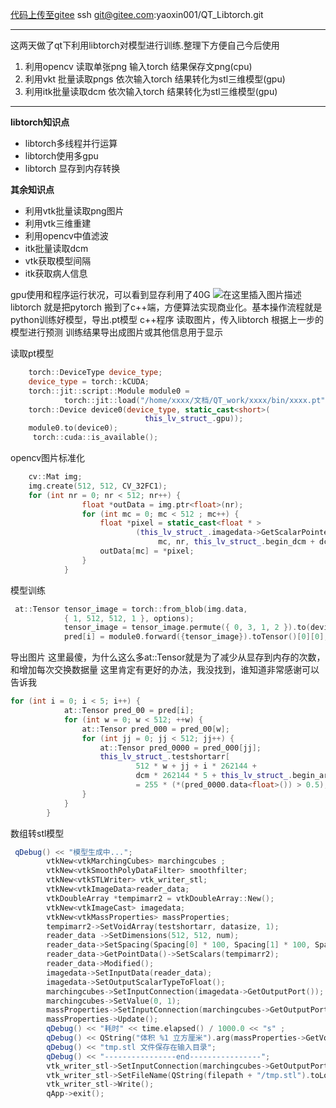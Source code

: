 [代码上传至gitee](https://gitee.com/yaoxin001/QT_Libtorch)
ssh   git@gitee.com:yaoxin001/QT_Libtorch.git

---
这两天做了qt下利用libtorch对模型进行训练.整理下方便自己今后使用

1. 利用opencv 读取单张png 输入torch 结果保存文png(cpu)
2. 利用vkt 批量读取pngs 依次输入torch 结果转化为stl三维模型(gpu)
3. 利用itk批量读取dcm 依次输入torch 结果转化为stl三维模型(gpu)
---

**libtorch知识点**
 - libtorch多线程并行运算
 - libtorch使用多gpu
 - libtorch  显存到内存转换


**其余知识点**
 - 利用vtk批量读取png图片
 - 利用vtk三维重建
 - 利用opencv中值滤波
 - itk批量读取dcm
 - vtk获取模型间隔
 - itk获取病人信息



gpu使用和程序运行状况，可以看到显存利用了40G
![在这里插入图片描述](https://img-blog.csdnimg.cn/20191019200847823.png)
libtorch 就是把pytorch 搬到了c++端，方便算法实现商业化。基本操作流程就是
python训练好模型，导出.pt模型
c++程序  读取图片，传入libtorch 根据上一步的模型进行预测
训练结果导出成图片或其他信息用于显示

读取pt模型
```cpp
    torch::DeviceType device_type;
    device_type = torch::kCUDA;
    torch::jit::script::Module module0 =
            torch::jit::load("/home/xxxx/文档/QT_work/xxxx/bin/xxxx.pt");
    torch::Device device0(device_type, static_cast<short>(
                              this_lv_struct_.gpu));
    module0.to(device0);
     torch::cuda::is_available();
```

opencv图片标准化
```cpp
    cv::Mat img;
    img.create(512, 512, CV_32FC1);
    for (int nr = 0; nr < 512; nr++) {
                float *outData = img.ptr<float>(nr);
                for (int mc = 0; mc < 512 ; mc++) {
                    float *pixel = static_cast<float * >
                            (this_lv_struct_.imagedata->GetScalarPointer(
                                 mc, nr, this_lv_struct_.begin_dcm + dcm * 5 + i));
                    outData[mc] = *pixel;
                }
            }
```

模型训练
```cpp
 at::Tensor tensor_image = torch::from_blob(img.data,
            { 1, 512, 512, 1 }, options);
            tensor_image = tensor_image.permute({ 0, 3, 1, 2 }).to(device0);
            pred[i] = module0.forward({tensor_image}).toTensor()[0][0];
```

导出图片
这里最傻，为什么这么多at::Tensor就是为了减少从显存到内存的次数，和增加每次交换数据量
这里肯定有更好的办法，我没找到，谁知道非常感谢可以告诉我
```cpp
for (int i = 0; i < 5; i++) {
            at::Tensor pred_00 = pred[i];
            for (int w = 0; w < 512; ++w) {
                at::Tensor pred_000 = pred_00[w];
                for (int jj = 0; jj < 512; jj++) {
                    at::Tensor pred_0000 = pred_000[jj];
                    this_lv_struct_.testshortarr[
                            512 * w + jj + i * 262144 +
                            dcm * 262144 * 5 + this_lv_struct_.begin_array]
                            = 255 * (*(pred_0000.data<float>()) > 0.5);
                }
            }
        }
```

数组转stl模型
```cpp
 qDebug() << "模型生成中...";
        vtkNew<vtkMarchingCubes> marchingcubes ;
        vtkNew<vtkSmoothPolyDataFilter> smoothfilter;
        vtkNew<vtkSTLWriter> vtk_writer_stl;
        vtkNew<vtkImageData>reader_data;
        vtkDoubleArray *tempimarr2 = vtkDoubleArray::New();
        vtkNew<vtkImageCast> imagedata;
        vtkNew<vtkMassProperties> massProperties;
        tempimarr2->SetVoidArray(testshortarr, datasize, 1);
        reader_data ->SetDimensions(512, 512, num);
        reader_data->SetSpacing(Spacing[0] * 100, Spacing[1] * 100, Spacing[2] * 100);
        reader_data->GetPointData()->SetScalars(tempimarr2);
        reader_data->Modified();
        imagedata->SetInputData(reader_data);
        imagedata->SetOutputScalarTypeToFloat();
        marchingcubes->SetInputConnection(imagedata->GetOutputPort());
        marchingcubes->SetValue(0, 1);
        massProperties->SetInputConnection(marchingcubes->GetOutputPort());
        massProperties->Update();
        qDebug() << "耗时" << time.elapsed() / 1000.0 << "s" ;
        qDebug() << QString("体积 %1 立方厘米").arg(massProperties->GetVolume() / 1000000000, 0, 'f', 2);
        qDebug() << "tmp.stl 文件保存在输入目录";
        qDebug() << "----------------end----------------";
        vtk_writer_stl->SetInputConnection(marchingcubes->GetOutputPort());
        vtk_writer_stl->SetFileName(QString(filepath + "/tmp.stl").toLocal8Bit().data());
        vtk_writer_stl->Write();
        qApp->exit();
```

